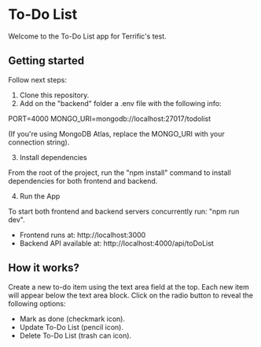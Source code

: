 # To-Do List

Welcome to the To-Do List app for Terrific's test.

## Getting started

Follow next steps:

1. Clone this repository.
2. Add on the "backend" folder a .env file with the following info:

PORT=4000
MONGO_URI=mongodb://localhost:27017/todolist

(If you're using MongoDB Atlas, replace the MONGO_URI with your connection string).

3. Install dependencies

From the root of the project, run the "npm install" command to install dependencies for both frontend and backend.

4. Run the App

To start both frontend and backend servers concurrently run: "npm run dev".

* Frontend runs at: http://localhost:3000
* Backend API available at: http://localhost:4000/api/toDoList

## How it works?

Create a new to-do item using the text area field at the top.
Each new item will appear below the text area block.
Click on the radio button to reveal the following options:

* Mark as done (checkmark icon).
* Update To-Do List (pencil icon).
* Delete To-Do List (trash can icon).
